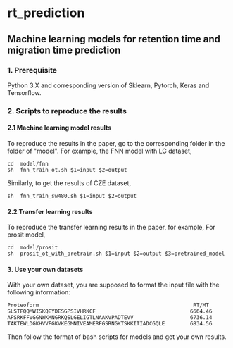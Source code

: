 # rt_prediction

## Machine learning models for retention time and migration time prediction

### 1. Prerequisite
Python 3.X and corresponding version of Sklearn, Pytorch, Keras and Tensorflow.

### 2. Scripts to reproduce the results

#### 2.1 Machine learning model results 
To reproduce the results in the paper, go to the corresponding folder in the folder of "model".
For example, the FNN model with LC dataset,

    cd  model/fnn
    sh  fnn_train_ot.sh $1=input $2=output

Similarly, to get the results of CZE dataset, 

    sh  fnn_train_sw480.sh $1=input $2=output
    
#### 2.2 Transfer learning results 
To reproduce the transfer learning results in the paper, for example, For prosit model,

    cd  model/prosit
    sh  prosit_ot_with_pretrain.sh $1=input $2=output $3=pretrained_model

#### 3. Use your own datasets
With your own dataset, you are supposed to format the input file with the following information:

    Proteoform                                                 RT/MT
    SLSTFQQMWISKQEYDESGPSIVHRKCF                              6664.46
    APSRKFFVGGNWKMNGRKQSLGELIGTLNAAKVPADTEVV                  6736.14
    TAKTEWLDGKHVVFGKVKEGMNIVEAMERFGSRNGKTSKKITIADCGQLE        6834.56
Then follow the format of bash scripts for models and get your own results. 
  

